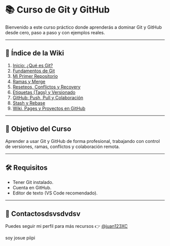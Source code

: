 # 📚 Curso de Git y GitHub

Bienvenido a este curso práctico donde aprenderás a dominar Git y GitHub desde cero, paso a paso y con ejemplos reales.

---

## 🧭 Índice de la Wiki

1. [Inicio: ¿Qué es Git?](Inicio-Que-es-Git)
2. [Fundamentos de Git](Fundamentos-Git)
3. [Mi Primer Repositorio](Mi-Primer-Repositorio)
4. [Ramas y Merge](Ramas-y-Merge)
5. [Reseteos, Conflictos y Recovery](Reset-Conflictos-Recovery)
6. [Etiquetas (Tags) y Versionado](Tags-Versionado)
7. [GitHub: Push, Pull y Colaboración](GitHub-Push-Pull)
8. [Stash y Rebase](Stash-Rebase)
9. [Wiki, Pages y Proyectos en GitHub](Wiki-Pages-Proyectos)

---

## 🎯 Objetivo del Curso

Aprender a usar Git y GitHub de forma profesional, trabajando con control de versiones, ramas, conflictos y colaboración remota.

---

## 🛠️ Requisitos

- Tener Git instalado.
- Cuenta en GitHub.
- Editor de texto (VS Code recomendado).

---

## 📩 Contactosdsvsdvdsv

Puedes seguir mi perfil para más recursos 👉 [@juan123XC](https://github.com/juan123XC)

soy josue piipi 
